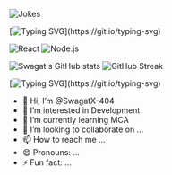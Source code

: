 ![Jokes](https://readme-jokes.vercel.app/api)

[![Typing SVG](https://readme-typing-svg.herokuapp.com?font=Fira+Code&size=22&pause=1000&color=F76C6C&width=450&lines=Hey+there!+I'm+Swagat;Full-Stack+Developer;Loves+Glassmorphism+🔥;Always+learning+new+things!)](https://git.io/typing-svg)


![React](https://img.shields.io/badge/-React-61DAFB?logo=react&logoColor=white&style=for-the-badge)
![Node.js](https://img.shields.io/badge/-Node.js-339933?logo=node.js&logoColor=white&style=for-the-badge)

![Swagat's GitHub stats](https://github-readme-stats.vercel.app/api?username=SwagatX-404&show_icons=true&theme=radical)
![GitHub Streak](https://github-readme-streak-stats.herokuapp.com/?user=SwagatX-404&theme=radical)

[![Typing SVG](https://readme-typing-svg.herokuapp.com?color=F76C6C&lines=Hey+there!+I'm+Swagat;Full-Stack+Developer;Always+learning+new+things!)](https://git.io/typing-svg)

- 👋 Hi, I’m @SwagatX-404
- 👀 I’m interested in Development
- 🌱 I’m currently learning MCA
- 💞️ I’m looking to collaborate on ...
- 📫 How to reach me ...
- 😄 Pronouns: ...
- ⚡ Fun fact: ...

<!---
SwagatX-404/SwagatX-404 is a ✨ special ✨ repository because its `README.md` (this file) appears on your GitHub profile.
You can click the Preview link to take a look at your changes.
--->
